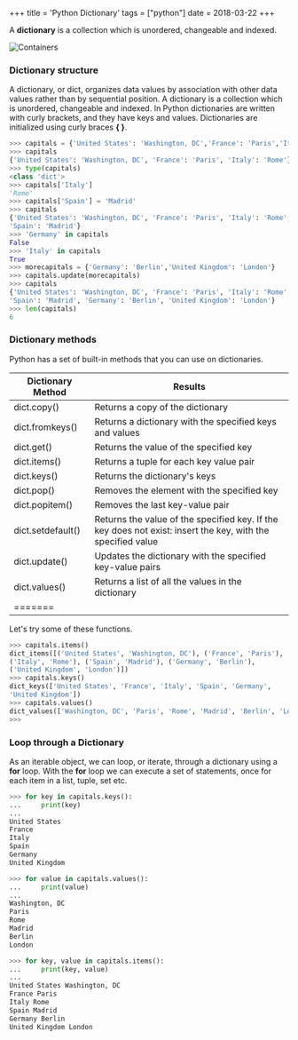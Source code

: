 +++
title = 'Python Dictionary'
tags = ["python"]
date = 2018-03-22
+++

A **dictionary** is a collection which is unordered, changeable and indexed.

![Containers](../../dictionary-clipart.png)

### Dictionary structure
A dictionary, or dict, organizes data values by association with other data values rather than by sequential position.  A dictionary is a collection which is unordered, changeable and indexed. In Python dictionaries are written with curly brackets, and they have keys and values.  Dictionaries are initialized using curly braces **{ }**.

```python
>>> capitals = {'United States': 'Washington, DC','France': 'Paris','Italy': 'Rome'}
>>> capitals
{'United States': 'Washington, DC', 'France': 'Paris', 'Italy': 'Rome'}
>>> type(capitals)
<class 'dict'>
>>> capitals['Italy']
'Rome'
>>> capitals['Spain'] = 'Madrid'
>>> capitals
{'United States': 'Washington, DC', 'France': 'Paris', 'Italy': 'Rome',
'Spain': 'Madrid'}
>>> 'Germany' in capitals
False
>>> 'Italy' in capitals
True
>>> morecapitals = {'Germany': 'Berlin','United Kingdom': 'London'}
>>> capitals.update(morecapitals)
>>> capitals
{'United States': 'Washington, DC', 'France': 'Paris', 'Italy': 'Rome',
'Spain': 'Madrid', 'Germany': 'Berlin', 'United Kingdom': 'London'}
>>> len(capitals)
6
```

### Dictionary methods
Python has a set of built-in methods that you can use on dictionaries.

| Dictionary Method |	Results |
|---------|---------|
| dict.copy()	| Returns a copy of the dictionary |
| dict.fromkeys() | Returns a dictionary with the specified keys and values |
| dict.get() | Returns the value of the specified key |
| dict.items() | Returns a tuple for each key value pair |
| dict.keys() | Returns the dictionary's keys |
| dict.pop() | Removes the element with the specified key |
| dict.popitem() | Removes the last key-value pair |
| dict.setdefault() | Returns the value of the specified key. If the key does not exist: insert the key, with the specified value |
| dict.update() | Updates the dictionary with the specified key-value pairs |
| dict.values() | Returns a list of all the values in the dictionary |
|=======

Let's try some of these functions.

```python
>>> capitals.items()
dict_items([('United States', 'Washington, DC'), ('France', 'Paris'),
('Italy', 'Rome'), ('Spain', 'Madrid'), ('Germany', 'Berlin'),
('United Kingdom', 'London')])
>>> capitals.keys()
dict_keys(['United States', 'France', 'Italy', 'Spain', 'Germany',
'United Kingdom'])
>>> capitals.values()
dict_values(['Washington, DC', 'Paris', 'Rome', 'Madrid', 'Berlin', 'London'])
>>>
```

### Loop through a Dictionary
As an iterable object, we can loop, or iterate, through a dictionary using a **for** loop.  With the **for** loop we can execute a set of statements, once for each item in a list, tuple, set etc.

```python
>>> for key in capitals.keys():
...     print(key)
...
United States
France
Italy
Spain
Germany
United Kingdom

>>> for value in capitals.values():
...     print(value)
...
Washington, DC
Paris
Rome
Madrid
Berlin
London

>>> for key, value in capitals.items():
...     print(key, value)
...
United States Washington, DC
France Paris
Italy Rome
Spain Madrid
Germany Berlin
United Kingdom London
```